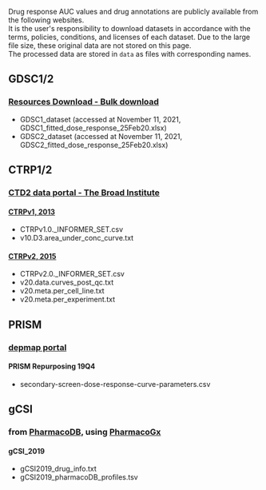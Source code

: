Drug response AUC values and drug annotations are publicly available from the following websites.  
It is the user's responsibility to download datasets in accordance with the terms, policies, conditions, and licenses of each dataset.
Due to the large file size, these original data are not stored on this page.  
The processed data are stored in `data` as files with corresponding names.


## GDSC1/2
### [Resources Download - Bulk download](https://www.cancerrxgene.org/downloads/bulk_download)
- GDSC1_dataset (accessed at November 11, 2021, GDSC1_fitted_dose_response_25Feb20.xlsx)
- GDSC2_dataset (accessed at November 11, 2021, GDSC2_fitted_dose_response_25Feb20.xlsx)

## CTRP1/2
### [CTD2 data portal - The Broad Institute](https://www.cancer.gov/ccg/research/functional-genomics/ctd2/data-portal/broad-institute) 
#### [CTRPv1, 2013](https://ctd2-data.nci.nih.gov/Public/Broad/CTRPv1.0_2013_pub_Cell_154_1151/)
- CTRPv1.0._INFORMER_SET.csv
- v10.D3.area_under_conc_curve.txt
#### [CTRPv2, 2015](https://ctd2-data.nci.nih.gov/Public/Broad/CTRPv2.0_2015_ctd2_ExpandedDataset/)
- CTRPv2.0._INFORMER_SET.csv
- v20.data.curves_post_qc.txt
- v20.meta.per_cell_line.txt
- v20.meta.per_experiment.txt

## PRISM
### [depmap portal](https://depmap.org/portal/download/)
#### PRISM Repurposing 19Q4
- secondary-screen-dose-response-curve-parameters.csv

## gCSI
### from [PharmacoDB](https://pharmacodb.ca/), using [PharmacoGx](https://doi.org/doi:10.18129/B9.bioc.PharmacoGx)
#### gCSI_2019
- gCSI2019_drug_info.txt
- gCSI2019_pharmacoDB_profiles.tsv
